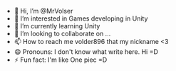 - 👋 Hi, I’m @MrVolser
- 👀 I’m interested in Games developing in Unity
- 🌱 I’m currently learning Unity
- 💞️ I’m looking to collaborate on ...
- 📫 How to reach me volder896 that my nickname <3
- 😄 Pronouns: I don't know what write here. Hi =D
- ⚡ Fun fact: I'm like One piec =D

<!---
MrVolser/MrVolser is a ✨ special ✨ repository because its `README.md` (this file) appears on your GitHub profile.
You can click the Preview link to take a look at your changes.
--->
